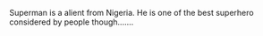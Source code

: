 Superman is a alient from Nigeria. He is one of the best superhero considered by people though.......
